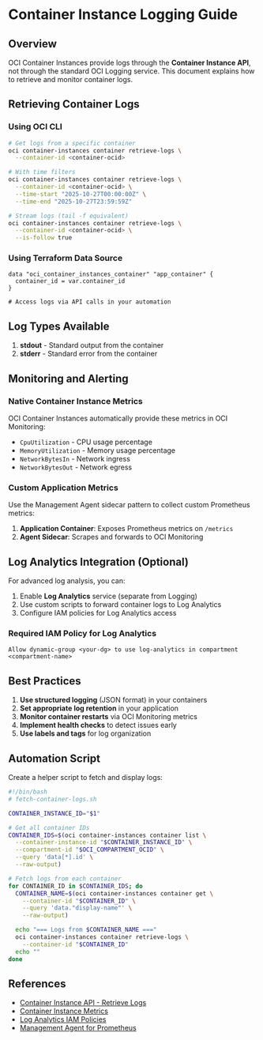 # Container Instance Logging Guide

## Overview

OCI Container Instances provide logs through the **Container Instance API**, not through the standard OCI Logging service. This document explains how to retrieve and monitor container logs.

## Retrieving Container Logs

### Using OCI CLI

```bash
# Get logs from a specific container
oci container-instances container retrieve-logs \
  --container-id <container-ocid>

# With time filters
oci container-instances container retrieve-logs \
  --container-id <container-ocid> \
  --time-start "2025-10-27T00:00:00Z" \
  --time-end "2025-10-27T23:59:59Z"

# Stream logs (tail -f equivalent)
oci container-instances container retrieve-logs \
  --container-id <container-ocid> \
  --is-follow true
```

### Using Terraform Data Source

```hcl
data "oci_container_instances_container" "app_container" {
  container_id = var.container_id
}

# Access logs via API calls in your automation
```

## Log Types Available

1. **stdout** - Standard output from the container
2. **stderr** - Standard error from the container

## Monitoring and Alerting

### Native Container Instance Metrics

OCI Container Instances automatically provide these metrics in OCI Monitoring:

- `CpuUtilization` - CPU usage percentage
- `MemoryUtilization` - Memory usage percentage
- `NetworkBytesIn` - Network ingress
- `NetworkBytesOut` - Network egress

### Custom Application Metrics

Use the Management Agent sidecar pattern to collect custom Prometheus metrics:

1. **Application Container**: Exposes Prometheus metrics on `/metrics`
2. **Agent Sidecar**: Scrapes and forwards to OCI Monitoring

## Log Analytics Integration (Optional)

For advanced log analysis, you can:

1. Enable **Log Analytics** service (separate from Logging)
2. Use custom scripts to forward container logs to Log Analytics
3. Configure IAM policies for Log Analytics access

### Required IAM Policy for Log Analytics

```hcl
Allow dynamic-group <your-dg> to use log-analytics in compartment <compartment-name>
```

## Best Practices

1. **Use structured logging** (JSON format) in your containers
2. **Set appropriate log retention** in your application
3. **Monitor container restarts** via OCI Monitoring metrics
4. **Implement health checks** to detect issues early
5. **Use labels and tags** for log organization

## Automation Script

Create a helper script to fetch and display logs:

```bash
#!/bin/bash
# fetch-container-logs.sh

CONTAINER_INSTANCE_ID="$1"

# Get all container IDs
CONTAINER_IDS=$(oci container-instances container list \
  --container-instance-id "$CONTAINER_INSTANCE_ID" \
  --compartment-id "$OCI_COMPARTMENT_OCID" \
  --query 'data[*].id' \
  --raw-output)

# Fetch logs from each container
for CONTAINER_ID in $CONTAINER_IDS; do
  CONTAINER_NAME=$(oci container-instances container get \
    --container-id "$CONTAINER_ID" \
    --query 'data."display-name"' \
    --raw-output)

  echo "=== Logs from $CONTAINER_NAME ==="
  oci container-instances container retrieve-logs \
    --container-id "$CONTAINER_ID"
  echo ""
done
```

## References

- [Container Instance API - Retrieve Logs](https://docs.oracle.com/en-us/iaas/api/#/en/container-instances/20210415/Container/RetrieveLogs)
- [Container Instance Metrics](https://docs.oracle.com/en-us/iaas/Content/container-instances/container-instance-metrics.htm)
- [Log Analytics IAM Policies](https://docs.oracle.com/en-us/iaas/log-analytics/doc/iam-policies-catalog-logging-analytics.html)
- [Management Agent for Prometheus](https://docs.oracle.com/en-us/iaas/management-agents/doc/set-management-agents-collect-prometheus-metrics.html)
